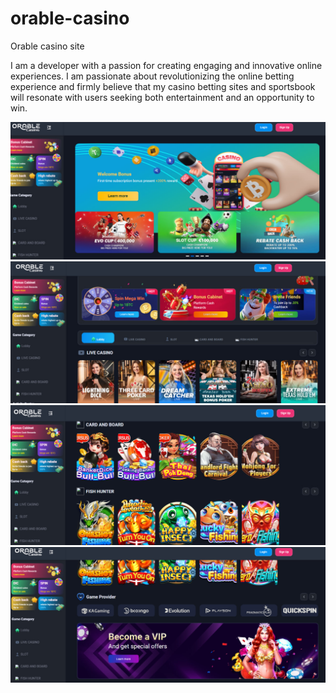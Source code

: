 # orable-casino

Orable casino site

I am a developer with a passion for creating engaging and innovative online experiences. 
I am passionate about revolutionizing the online betting experience and firmly believe that my casino betting sites and sportsbook will resonate with users seeking both entertainment and an opportunity to win.

<img  src="./home4.jpg" />
<img  src="./home3.jpg" />
<img  src="./home2.jpg" />
<img  src="./home1.jpg" />
